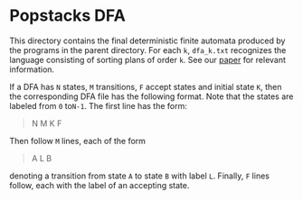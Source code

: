 # Popstacks DFA

This directory contains the final deterministic finite automata produced by the programs in the parent directory. For each `k`, `dfa_k.txt` recognizes the language consisting of sorting plans of order `k`. See our [paper](https://arxiv.org/abs/1710.04978) for relevant information.

If a DFA has `N` states, `M` transitions, `F` accept states and initial state `K`, then the corresponding DFA file has the following format. Note that the states are labeled from `0` to`N-1`. The first line has the form:
> N M K F

Then follow `M` lines, each of the form
> A L B

denoting a transition from state `A` to state `B` with label `L`.
Finally, `F` lines follow, each with the label of an accepting state.
